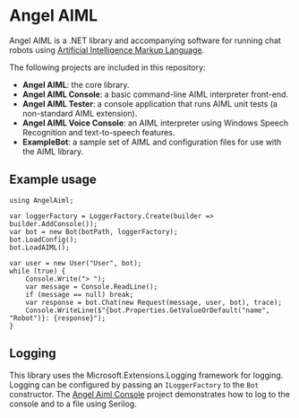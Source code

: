 # Angel AIML

Angel AIML is a .NET library and accompanying software for running chat robots using [Artificial Intelligence Markup Language](http://www.aiml.foundation/).

The following projects are included in this repository:

* **Angel AIML**: the core library.
* **Angel AIML Console**: a basic command-line AIML interpreter front-end.
* **Angel AIML Tester**: a console application that runs AIML unit tests (a non-standard AIML extension).
* **Angel AIML Voice Console**: an AIML interpreter using Windows Speech Recognition and text-to-speech features.
* **ExampleBot**: a sample set of AIML and configuration files for use with the AIML library.

## Example usage

```Csharp
using AngelAiml;

var loggerFactory = LoggerFactory.Create(builder => builder.AddConsole());
var bot = new Bot(botPath, loggerFactory);
bot.LoadConfig();
bot.LoadAIML();

var user = new User("User", bot);
while (true) {
	Console.Write("> ");
	var message = Console.ReadLine();
	if (message == null) break;
	var response = bot.Chat(new Request(message, user, bot), trace);
	Console.WriteLine($"{bot.Properties.GetValueOrDefault("name", "Robot")}: {response}");
}
```

## Logging

This library uses the Microsoft.Extensions.Logging framework for logging. Logging can be configured by passing an `ILoggerFactory` to the `Bot` constructor. The [Angel Aiml Console](AngelAimlConsole) project demonstrates how to log to the console and to a file using Serilog.
